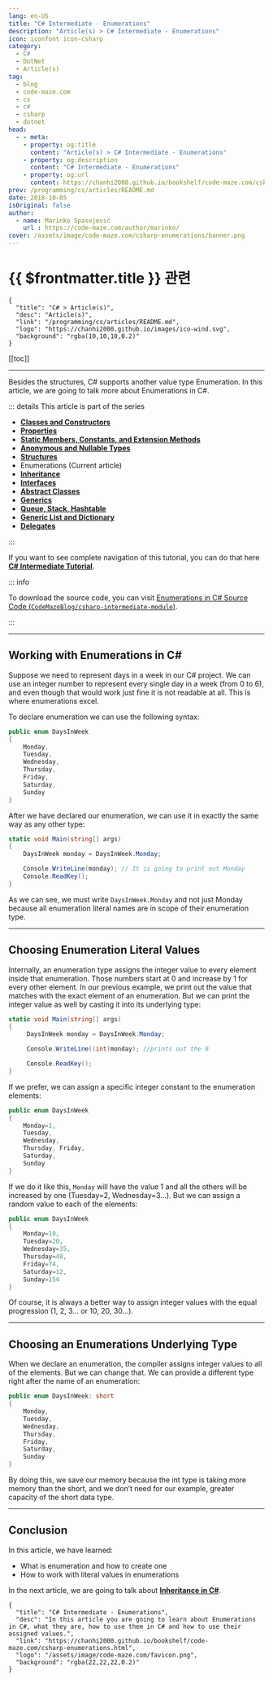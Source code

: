 ```yaml
---
lang: en-US
title: "C# Intermediate - Enumerations"
description: "Article(s) > C# Intermediate - Enumerations"
icon: iconfont icon-csharp
category:
  - C#
  - DotNet
  - Article(s)
tag:
  - blog
  - code-maze.com
  - cs
  - c#
  - csharp
  - dotnet
head:
  - - meta:
    - property: og:title
      content: "Article(s) > C# Intermediate - Enumerations"
    - property: og:description
      content: "C# Intermediate - Enumerations"
    - property: og:url
      content: https://chanhi2000.github.io/bookshelf/code-maze.com/csharp-enumerations.html
prev: /programming/cs/articles/README.md
date: 2018-10-05
isOriginal: false
author:
  - name: Marinko Spasojević
    url : https://code-maze.com/author/marinko/
cover: /assets/image/code-maze.com/csharp-enumerations/banner.png
---
```


# {{ $frontmatter.title }} 관련

```component VPCard
{
  "title": "C# > Article(s)",
  "desc": "Article(s)",
  "link": "/programming/cs/articles/README.md",
  "logo": "https://chanhi2000.github.io/images/ico-wind.svg",
  "background": "rgba(10,10,10,0.2)"
}
```

[[toc]]

---

<SiteInfo
  name="C# Intermediate - Enumerations"
  desc="In this article you are going to learn about Enumerations in C#, what they are, how to use them in C# and how to use their assigned values."
  url="https://code-maze.com/csharp-enumerations"
  logo="/assets/image/code-maze.com/favicon.png"
  preview="/assets/image/csharp-enumerations/banner.png"/>

Besides the structures, C# supports another value type Enumeration. In this article, we are going to talk more about Enumerations in C#.

::: details This article is part of the series

- [**Classes and Constructors**](/code-maze.com/csharp-classes-constructors.md)
- [**Properties**](/code-maze.com/csharp-properties.md)
- [**Static Members, Constants, and Extension Methods**](/code-maze.com/csharp-static-members-constants-extension-methods.md)
- [**Anonymous and Nullable Types**](/code-maze.com/csharp-anonymous-nullable-types.md)
- [**Structures**](/code-maze.com/csharp-structures.md)
- Enumerations (Current article)
- [**Inheritance**](/code-maze.com/csharp-inheritance.md)
- [**Interfaces**](/code-maze.com/csharp-interfaces.md)
- [**Abstract Classes**](/code-maze.com/csharp-abstract-classes.md)
- [**Generics**](/code-maze.com/csharp-generics.md)
- [**Queue, Stack, Hashtable**](/code-maze.com/csharp-queue-stack-hashtable.md)
- [**Generic List and Dictionary**](/code-maze.com/cshart-generic-list-dictionary.md)
- [**Delegates**](/code-maze.com/csharp-delegates.md)

:::

If you want to see complete navigation of this tutorial, you can do that here [**C# Intermediate Tutorial**](/code-maze.com/csharp-intermediate-tutorial-oop.md).

::: info

To download the source code, you can visit [Enumerations in C# Source Code (<FontIcon icon="iconfont icon-github"/>`CodeMazeBlog/csharp-intermediate-module`)](https://github.com/CodeMazeBlog/csharp-intermediate-module/tree/enumerations).

:::

---

## Working with Enumerations in C#

Suppose we need to represent days in a week in our C# project. We can use an integer number to represent every single day in a week (from 0 to 6), and even though that would work just fine it is not readable at all. This is where enumerations excel.

To declare enumeration we can use the following syntax:

```cs
public enum DaysInWeek
{
    Monday,
    Tuesday,
    Wednesday,
    Thursday,
    Friday,
    Saturday,
    Sunday
}
```

After we have declared our enumeration, we can use it in exactly the same way as any other type:

```cs
static void Main(string[] args)
{
    DaysInWeek monday = DaysInWeek.Monday;

    Console.WriteLine(monday); // It is going to print out Monday
    Console.ReadKey();
}
```

As we can see, we must write `DaysInWeek.Monday` and not just Monday because all enumeration literal names are in scope of their enumeration type.

---

## Choosing Enumeration Literal Values

Internally, an enumeration type assigns the integer value to every element inside that enumeration. Those numbers start at 0 and increase by 1 for every other element. In our previous example, we print out the value that matches with the exact element of an enumeration. But we can print the integer value as well by casting it into its underlying type:

```cs
static void Main(string[] args)
{
     DaysInWeek monday = DaysInWeek.Monday;

     Console.WriteLine((int)monday); //prints out the 0

     Console.ReadKey();
}
```

If we prefer, we can assign a specific integer constant to the enumeration elements:

```cs
public enum DaysInWeek
{
    Monday=1,
    Tuesday,
    Wednesday,
    Thursday, Friday,
    Saturday,
    Sunday
}
```

If we do it like this, `Monday` will have the value 1 and all the others will be increased by one (Tuesday=2, Wednesday=3…). But we can assign a random value to each of the elements:

```cs
public enum DaysInWeek
{
    Monday=10,
    Tuesday=20,
    Wednesday=35,
    Thursday=48,
    Friday=74,
    Saturday=12,
    Sunday=154
}
```

Of course, it is always a better way to assign integer values with the equal progression (1, 2, 3… or 10, 20, 30…).

---

## Choosing an Enumerations Underlying Type

When we declare an enumeration, the compiler assigns integer values to all of the elements. But we can change that. We can provide a different type right after the name of an enumeration:

```cs
public enum DaysInWeek: short
{
    Monday,
    Tuesday,
    Wednesday,
    Thursday,
    Friday,
    Saturday,
    Sunday
}
```

By doing this, we save our memory because the int type is taking more memory than the short, and we don’t need for our example, greater capacity of the short data type.

---

## Conclusion

In this article, we have learned:

- What is enumeration and how to create one
- How to work with literal values in enumerations

In the next article, we are going to talk about [**Inheritance in C#**](/code-maze.com/csharp-inheritance.md).

<!-- TODO: add ARTICLE CARD -->
```component VPCard
{
  "title": "C# Intermediate - Enumerations",
  "desc": "In this article you are going to learn about Enumerations in C#, what they are, how to use them in C# and how to use their assigned values.",
  "link": "https://chanhi2000.github.io/bookshelf/code-maze.com/csharp-enumerations.html",
  "logo": "/assets/image/code-maze.com/favicon.png",
  "background": "rgba(22,22,22,0.2)"
}
```